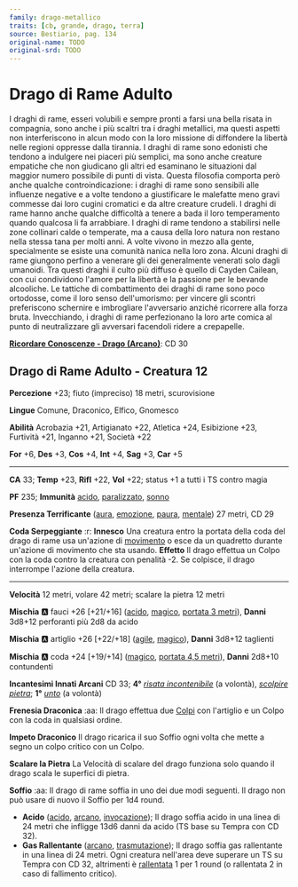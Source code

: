 ```yaml
---
family: drago-metallico
traits: [cb, grande, drago, terra]
source: Bestiario, pag. 134
original-name: TODO
original-srd: TODO
---
```


# Drago di Rame Adulto

I draghi di rame, esseri volubili e sempre pronti a farsi una bella risata in compagnia, sono anche i più scaltri tra i draghi metallici, ma questi aspetti non interferiscono in alcun modo con la loro missione di diffondere la libertà nelle regioni oppresse dalla tirannia. I draghi di rame sono edonisti che tendono a indulgere nei piaceri più semplici, ma sono anche creature empatiche che non giudicano gli altri ed esaminano le situazioni dal maggior numero possibile di punti di vista. Questa filosofia comporta però anche qualche controindicazione: i draghi di rame sono sensibili alle influenze negative e a volte tendono a giustificare le malefatte meno gravi commesse dai loro cugini cromatici e da altre creature crudeli. I draghi di rame hanno anche qualche difficoltà a tenere a bada il loro temperamento quando qualcosa li fa arrabbiare. I draghi di rame tendono a stabilirsi nelle zone collinari calde o temperate, ma a causa della loro natura non restano nella stessa tana per molti anni. A volte vivono in mezzo alla gente, specialmente se esiste una comunità nanica nella loro zona. Alcuni draghi di rame giungono perfino a venerare gli dei generalmente venerati solo dagli umanoidi. Tra questi draghi il culto più diffuso è quello di Cayden Cailean, con cui condividono l'amore per la libertà e la passione per le bevande alcooliche. Le tattiche di combattimento dei draghi di rame sono poco ortodosse, come il loro senso dell'umorismo: per vincere gli scontri preferiscono schernire e imbrogliare l'avversario anziché ricorrere alla forza bruta. Invecchiando, i draghi di rame perfezionano la loro arte comica al punto di neutralizzare gli avversari facendoli ridere a crepapelle.

**[Ricordare Conoscenze - Drago (Arcano)](/azioni/ricordare-conoscenze)**: CD 30

## Drago di Rame Adulto - Creatura 12

**Percezione** +23; fiuto (impreciso) 18 metri, scurovisione

**Lingue** Comune, Draconico, Elfico, Gnomesco

**Abilità** Acrobazia +21, Artigianato +22, Atletica +24, Esibizione +23, Furtività +21, Inganno +21, Società +22

**For** +6, **Des** +3, **Cos** +4, **Int** +4, **Sag** +3, **Car** +5

***

**CA** 33; **Temp** +23, **Rifl** +22, **Vol** +22; status +1 a tutti i TS contro magia

**PF** 235; **Immunità** [acido](/tratti/acido), [paralizzato](/tratti/paralizzato), [sonno](/tratti/sonno)

**Presenza Terrificante** ([aura](/tratti/aura), [emozione](/tratti/emozione), [paura](/tratti/paura), [mentale](/tratti/mentale)) 27 metri, CD 29

**Coda Serpeggiante** :r: **Innesco** Una creatura entro la portata della coda del drago di rame usa un'azione di [movimento](/tratti/movimento) o esce da un quadretto durante un'azione di movimento che sta usando. **Effetto** Il drago effettua un Colpo con la coda contro la creatura con penalità -2. Se colpisce, il drago interrompe l'azione della creatura.

***

**Velocità** 12 metri, volare 42 metri; scalare la pietra 12 metri

**Mischia** :a: fauci +26 \[+21/+16] ([acido](/tratti/acido), [magico](/tratti/acido), [portata 3 metri](/tratti/portata)), **Danni** 3d8+12 perforanti più 2d8 da acido

**Mischia** :a: artiglio +26 \[+22/+18] ([agile](/tratti/agile), [magico](/tratti/acido)), **Danni** 3d8+12 taglienti

**Mischia** :a: coda +24 \[+19/+14] ([magico](/tratti/acido), [portata 4,5 metri](/tratti/portata)), **Danni** 2d8+10 contundenti

**Incantesimi Innati Arcani** CD 33; **4°** *[risata incontenibile](/incantesimi/risata-incontenibile)* (a volontà), *[scolpire pietra](/incantesimi/scolpire-pietra)*; **1°** *[unto](/incantesimi/unto)* (a volontà)

**Frenesia Draconica** :aa: Il drago effettua due [Colpi](/azioni/colpire) con l'artiglio e un Colpo con la coda in qualsiasi ordine.

**Impeto Draconico** Il drago ricarica il suo Soffio ogni volta che mette a segno un colpo critico con un Colpo.

**Scalare la Pietra** La Velocità di scalare del drago funziona solo quando il drago scala le superfici di pietra.

**Soffio** :aa: Il drago di rame soffia in uno dei due modi seguenti. Il drago non può usare di nuovo il Soffio per 1d4 round.

*   **Acido** ([acido](/tratti/acido), [arcano](/tratti/arcano), [invocazione](/tratti/invocazione)); Il drago soffia acido in una linea di 24 metri che infligge 13d6 danni da acido (TS base su Tempra con CD 32).
*   **Gas Rallentante** ([arcano](/tratti/arcano), [trasmutazione](/tratti/trasmutazione)); Il drago soffia gas rallentante in una linea di 24 metri. Ogni creatura nell'area deve superare un TS su Tempra con CD 32, altrimenti è [rallentata](/condizioni/rallentato) 1 per 1 round (o rallentata 2 in caso di fallimento critico).
